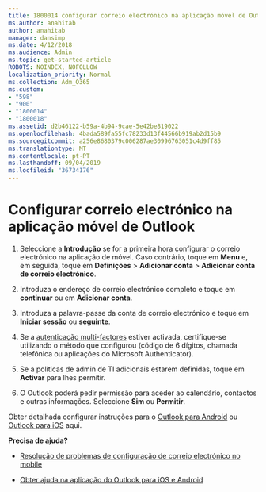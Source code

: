 ```yaml
---
title: 1800014 configurar correio electrónico na aplicação móvel de Outlook
ms.author: anahitab
author: anahitab
manager: dansimp
ms.date: 4/12/2018
ms.audience: Admin
ms.topic: get-started-article
ROBOTS: NOINDEX, NOFOLLOW
localization_priority: Normal
ms.collection: Adm_O365
ms.custom:
- "598"
- "900"
- "1800014"
- "1800018"
ms.assetid: d2b46122-b59a-4b94-9cae-5e42be819022
ms.openlocfilehash: 4bada589fa55fc78233d13f44566b919ab2d15b9
ms.sourcegitcommit: a256e8680379c006287ae30996763051c4d9ff85
ms.translationtype: MT
ms.contentlocale: pt-PT
ms.lasthandoff: 09/04/2019
ms.locfileid: "36734176"
---
```

# <a name="set-up-email-in-the-outlook-mobile-app"></a>Configurar correio electrónico na aplicação móvel de Outlook

1. Seleccione a **Introdução** se for a primeira hora configurar o correio electrónico na aplicação de móvel. Caso contrário, toque em **Menu** e, em seguida, toque em **Definições** \> **Adicionar conta** \> **Adicionar conta de correio electrónico**.

2. Introduza o endereço de correio electrónico completo e toque em **continuar** ou em **Adicionar conta**.

3. Introduza a palavra-passe da conta de correio electrónico e toque em **Iniciar sessão** ou **seguinte**.

4. Se a [autenticação multi-factores](https://docs.microsoft.com/office365/admin/security-and-compliance/set-up-multi-factor-authentication) estiver activada, certifique-se utilizando o método que configurou (código de 6 dígitos, chamada telefónica ou aplicações do Microsoft Authenticator).

5. Se a políticas de admin de TI adicionais estarem definidas, toque em **Activar** para lhes permitir.

6. O Outlook poderá pedir permissão para aceder ao calendário, contactos e outras informações. Seleccione **Sim** ou **Permitir**.

Obter detalhada configurar instruções para o [Outlook para Android](https://support.office.com/article/886db551-8dfa-4fd5-b835-f8e532091872.aspx) ou [Outlook para iOS](https://support.office.com/article/b2de2161-cc1d-49ef-9ef9-81acd1c8e234.aspx) aqui.
  
 **Precisa de ajuda?**
  
- [Resolução de problemas de configuração de correio electrónico no mobile](https://support.office.com/article/a264ef01-9c88-48fb-9285-7017e4f31f02.aspx)

- [Obter ajuda na aplicação do Outlook para iOS e Android](https://support.office.com/article/218a22d1-9fa5-4889-b689-de1c63493243.aspx#ID0EAABAAA=Contact_Support)
